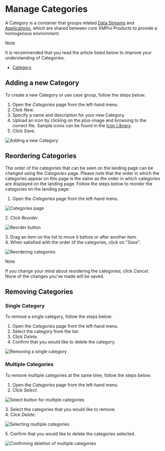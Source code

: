 # Manage Categories

A Category is a container that groups related [Data Streams](../concepts/data-stream/) and [Applications](../concepts/application/), which are shared between core XMPro Products to provide a homogenous environment.&#x20;

> [!NOTE]
> It is recommended that you read the article listed below to improve your understanding of Categories.
>
> * [Category](../concepts/category.md)

## Adding a new Category

To create a new Category or use case group, follow the steps below:

1. Open the _Categories_ page from the left-hand menu.
2. Click _New_.
3. Specify a name and description for your new Category.
4. Upload an icon by clicking on the _plus_-image and browsing to the correct file. Sample icons can be found in the [Icon Library](../resources/icon-library.md).
5. Click _Save_.

![Adding a new Category](/docs/images/manage-categories-1.png)

## Reordering Categories

The order of the categories that can be seen on the landing page can be changed using the _Categories_ page. Please note that the order in which the categories appear on this page is the same as the order in which categories are displayed on the landing page. Follow the steps below to reorder the categories on the landing page:

1. Open the _Categories_ page from the left-hand menu.

![Categories page](/docs/images/manage-categories-2.png)

&#x20;   2\. Click _Reorder_.

![Reorder button](/docs/images/manage-categories-3.png)

&#x20;   3\. Drag an item on the list to move it before or after another item.\
&#x20;   4\. When satisfied with the order of the categories, click on "_Save_".

![Reordering categories](/docs/images/manage-categories-4.png)

> [!NOTE]
> If you change your mind about reordering the categories, click _Cancel._ None of the changes you've made will be saved.  &#x20;

## Removing Categories

### **Single Category**

To remove a single category, follow the steps below:

1. Open the _Categories_ page from the left-hand menu.
2. Select the category from the list.
3. Click _Delete_.
4. Confirm that you would like to delete the category.

![Removing a single category](/docs/images/manage-categories-5.png)

### **Multiple Categories**

To remove multiple categories at the same time, follow the steps below:

1. Open the _Categories_ page from the left-hand menu.
2. Click _Select_.

![Select button for multiple categories](/docs/images/manage-categories-6.png)

&#x20;   3\. Select the categories that you would like to remove.\
&#x20;   4\. Click _Delete._

![Selecting multiple categories](/docs/images/manage-categories-7.png)

&#x20;   5\. Confirm that you would like to delete the categories selected.

![Confirming deletion of multiple categories](/docs/images/manage-categories-8.png)


